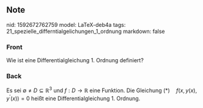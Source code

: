 ## Note
nid: 1592672762759
model: LaTeX-deb4a
tags: 21_spezielle_differntialgelichungen_1_ordnung
markdown: false

### Front
Wie ist eine Differentialgleichung 1. Ordnung definiert?

### Back
Es sei $\emptyset \neq D \subseteq \mathbb{R}^{3}$ und $f: D \rightarrow \mathbb{R}$ eine Funktion. Die Gleichung
$(*) \quad f\left(x, y(x), y^{\prime}(x)\right)=0$
heißt eine Differentialgleichung $1 .$ Ordnung.
